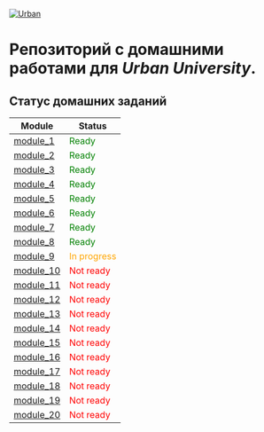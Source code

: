[![Urban](https://optim.tildacdn.com/tild6633-6535-4163-b666-383564623061/-/resize/192x/-/format/webp/Urban_University_log.png "Urban University")]()

# Репозиторий с домашними работами для *Urban University*.

## Статус домашних заданий

| Module                                                                                | Status                                          |
|---------------------------------------------------------------------------------------|-------------------------------------------------|
| [module_1](https://github.com/koovalin/Urban-homoworks/tree/main/module_1 "module_1") | <span style="color: green;">Ready</span>        |
| [module_2](https://github.com/koovalin/Urban-homoworks/tree/main/module_2 "module_2") | <span style="color: green;">Ready</span>        |
| [module_3](https://github.com/koovalin/Urban-homoworks/tree/main/module_3 "module_3") | <span style="color: green;">Ready</span>        |
| [module_4](https://github.com/koovalin/Urban-homoworks/tree/main/module_4 "module_4") | <span style="color: green;">Ready</span>        |
| [module_5](https://github.com/koovalin/Urban-homoworks/tree/main/module_5 "module_5") | <span style="color: green;">Ready</span>        |
| [module_6](https://github.com/koovalin/Urban-homoworks/tree/main/module_6 "module_6") | <span style="color: green;">Ready</span>        |
| [module_7](https://github.com/koovalin/Urban-homoworks/tree/main/module_7 "module_7") | <span style="color: green;">Ready</span>        |
| [module_8](https://github.com/koovalin/Urban-homoworks/tree/main/module_8 "module_8") | <span style="color: green;">Ready</span>        |
| [module_9](https://github.com/koovalin/Urban-homoworks/tree/main/module_9 "module_9") | <span style="color: orange;">In progress</span> |
| [module_10]("module_10")                                                              | <span style="color: red;">Not ready</span>      |
| [module_11]("module_11")                                                              | <span style="color: red;">Not ready</span>      |
| [module_12]("module_12")                                                              | <span style="color: red;">Not ready</span>      |
| [module_13]("module_13")                                                              | <span style="color: red;">Not ready</span>      |
| [module_14]("module_14")                                                              | <span style="color: red;">Not ready</span>      |
| [module_15]("module_15")                                                              | <span style="color: red;">Not ready</span>      |
| [module_16]("module_16")                                                              | <span style="color: red;">Not ready</span>      |
| [module_17]("module_17")                                                              | <span style="color: red;">Not ready</span>      |
| [module_18]("module_18")                                                              | <span style="color: red;">Not ready</span>      |
| [module_19]("module_19")                                                              | <span style="color: red;">Not ready</span>      |
| [module_20]("module_20")                                                              | <span style="color: red;">Not ready</span>      |

